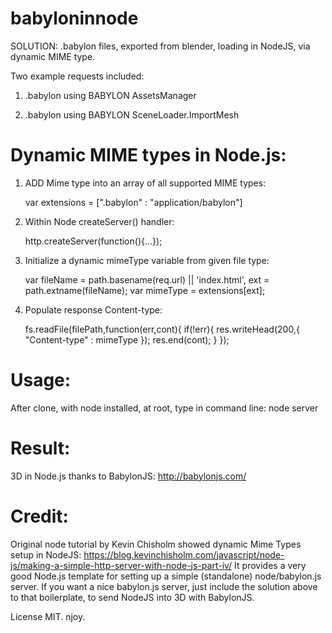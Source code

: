 # babyloninnode
SOLUTION: .babylon files, exported from blender, loading in NodeJS, via dynamic MIME type.

Two example requests included:

   1) .babylon using BABYLON AssetsManager
   
   2) .babylon using BABYLON SceneLoader.ImportMesh
   
# Dynamic MIME types in Node.js:

   1) ADD Mime type into an array of all supported MIME types:

		var extensions = [".babylon" : "application/babylon"] 

   2) Within Node createServer() handler:

        http.createServer(function(){...});

   3) Initialize a dynamic mimeType variable from given file type:

        var fileName = path.basename(req.url) || 'index.html',
            ext = path.extname(fileName);
        var mimeType = extensions[ext];     
 
   4) Populate response Content-type:

		fs.readFile(filePath,function(err,cont){
			if(!err){
				res.writeHead(200,{
					"Content-type" : mimeType
				});
				res.end(cont);
			}
		});

# Usage:
After clone, with node installed, at root, type in command line: node server

# Result: 
3D in Node.js thanks to BabylonJS: http://babylonjs.com/
   
# Credit: 
Original node tutorial by Kevin Chisholm showed dynamic Mime Types setup in NodeJS:
https://blog.kevinchisholm.com/javascript/node-js/making-a-simple-http-server-with-node-js-part-iv/
It provides a very good Node.js template for setting up a simple (standalone) node/babylon.js server. 
If you want a nice babylon.js server, just include the solution above to that boilerplate, to send NodeJS into 3D with BabylonJS.

License MIT. 
njoy.
